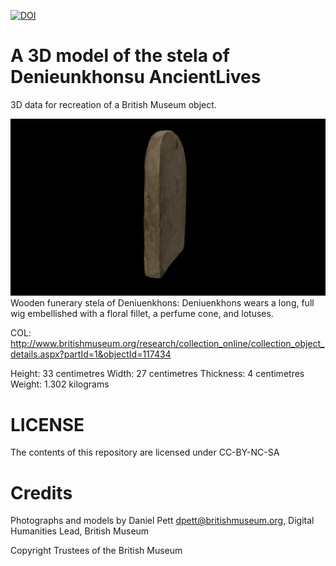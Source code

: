 
[![DOI](https://zenodo.org/badge/83053357.svg)](https://zenodo.org/badge/latestdoi/83053357)

# A 3D model of the stela of Denieunkhonsu AncientLives

3D data for recreation of a British Museum object.

![](deniuenkhonsu.gif)
Wooden funerary stela of Deniuenkhons: Deniuenkhons wears a long, full wig embellished with a floral fillet, a perfume cone, and lotuses.

COL: http://www.britishmuseum.org/research/collection_online/collection_object_details.aspx?partId=1&objectId=117434

Height: 33 centimetres Width: 27 centimetres Thickness: 4 centimetres Weight: 1.302 kilograms

# LICENSE
The contents of this repository are licensed under CC-BY-NC-SA

# Credits
Photographs and models by Daniel Pett <dpett@britishmuseum.org>, Digital Humanities Lead, British Museum

Copyright Trustees of the British Museum
